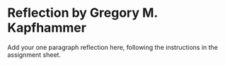# Reflection by Gregory M. Kapfhammer

Add your one paragraph reflection here, following the instructions in the
assignment sheet.
